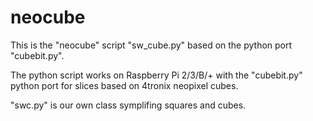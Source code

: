 # neocube

This is the "neocube" script "sw_cube.py" based on the python port "cubebit.py".

The python script works on Raspberry Pi 2/3/B/+ with the "cubebit.py" python port for slices based on 4tronix neopixel cubes.

"swc.py" is our own class symplifing squares and cubes.

